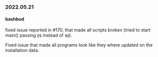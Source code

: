 ### 2022.05.21

#### bashbud

fixed issue reported in #170, that made all scripts 
broken (tried to start main() passing `@$` instead of `$@`).

Fixed issue that made all programs look like they 
where updated on the installation data.
